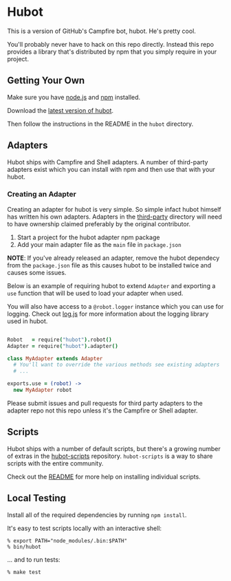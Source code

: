 # Hubot

This is a version of GitHub's Campfire bot, hubot. He's pretty cool.

You'll probably never have to hack on this repo directly. Instead this repo
provides a library that's distributed by npm that you simply require in your
project.

## Getting Your Own

Make sure you have [node.js](http://nodejs.org/) and [npm](http://npmjs.org/)
installed.

Download the [latest version of hubot](https://github.com/github/hubot/downloads).

Then follow the instructions in the README in the `hubot` directory.

## Adapters

Hubot ships with Campfire and Shell adapters. A number of third-party adapters
exist which you can install with npm and then use that with your hubot.

### Creating an Adapter

Creating an adapter for hubot is very simple. So simple infact hubot himself
has written his own adapters. Adapters in the
[third-party](https://github.com/github/hubot/tree/master/src/adapters/third-party)
directory will need to have ownership claimed preferably by the original
contributor.

1. Start a project for the hubot adapter npm package
2. Add your main adapter file as the `main` file in `package.json`

**NOTE**: If you've already released an adapter, remove the hubot dependecy
from the `package.json` file as this causes hubot to be installed twice
and causes some issues.

Below is an example of requiring hubot to extend `Adapter` and exporting
a `use` function that will be used to load your adapter when used.

You will also have access to a `@robot.logger` instance which you can use
for logging. Check out [log.js](https://github.com/visionmedia/log.js) for more
information about the logging library used in hubot.

```coffeescript

Robot   = require("hubot").robot()
Adapter = require("hubot").adapter()

class MyAdapter extends Adapter
  # You'll want to override the various methods see existing adapters
  # ...

exports.use = (robot) ->
  new MyAdapter robot

```

Please submit issues and pull requests for third party adapters to the adapter
repo not this repo unless it's the Campfire or Shell adapter.

## Scripts

Hubot ships with a number of default scripts, but there's a growing number of
extras in the [hubot-scripts](https://github.com/github/hubot-scripts)
repository. `hubot-scripts` is a way to share scripts with the entire
community.

Check out the [README](https://github.com/github/hubot-scripts#readme)
for more help on installing individual scripts.

## Local Testing

Install all of the required dependencies by running `npm install`.

It's easy to test scripts locally with an interactive shell:

    % export PATH="node_modules/.bin:$PATH"
    % bin/hubot

... and to run tests:

    % make test

